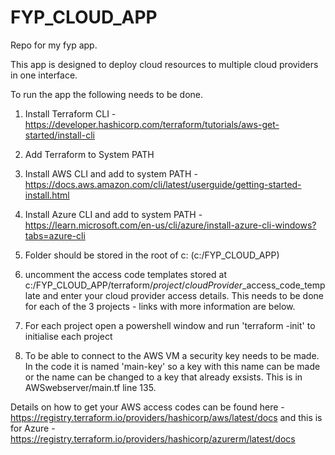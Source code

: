 # FYP_CLOUD_APP
Repo for my fyp app.

This app is designed to deploy cloud resources to multiple cloud providers in one interface. 

To run the app the following needs to be done. 

1. Install Terraform CLI - https://developer.hashicorp.com/terraform/tutorials/aws-get-started/install-cli

2. Add Terraform to System PATH

2. Install AWS CLI and add to system PATH - https://docs.aws.amazon.com/cli/latest/userguide/getting-started-install.html

4. Install Azure CLI and add to system PATH - https://learn.microsoft.com/en-us/cli/azure/install-azure-cli-windows?tabs=azure-cli

5. Folder should be stored in the root of c: (c:/FYP_CLOUD_APP)

6. uncomment the access code templates stored at c:/FYP_CLOUD_APP/terraform/*project*/*cloudProvider*_access_code_template and enter your cloud provider access details. This needs to be done for each of the 3 projects - links with more information are below. 

7. For each project open a powershell window and run 'terraform -init' to initialise each project 

8. To be able to connect to the AWS VM a security key needs to be made. In the code it is named 'main-key' so a key with this name can be made or the name can be changed to a key that already exsists. This is in AWSwebserver/main.tf line 135. 


Details on how to get your AWS access codes can be found here - https://registry.terraform.io/providers/hashicorp/aws/latest/docs
and this is for Azure - https://registry.terraform.io/providers/hashicorp/azurerm/latest/docs